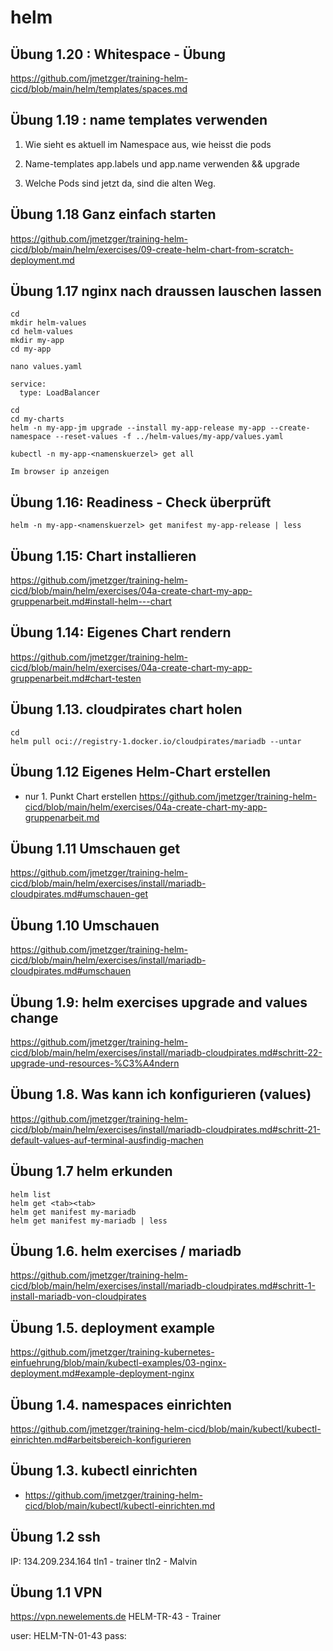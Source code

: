 # helm

## Übung 1.20 : Whitespace - Übung 

https://github.com/jmetzger/training-helm-cicd/blob/main/helm/templates/spaces.md

## Übung 1.19 : name templates verwenden

1) Wie sieht es aktuell im Namespace aus, wie heisst die pods

2) Name-templates app.labels und app.name verwenden
   && upgrade 

3) Welche Pods sind jetzt da, sind die alten Weg. 

## Übung 1.18 Ganz einfach starten 

https://github.com/jmetzger/training-helm-cicd/blob/main/helm/exercises/09-create-helm-chart-from-scratch-deployment.md

## Übung 1.17 nginx nach draussen lauschen lassen 

```
cd
mkdir helm-values
cd helm-values
mkdir my-app
cd my-app
```

```
nano values.yaml
```

```
service:
  type: LoadBalancer
```

```
cd
cd my-charts
helm -n my-app-jm upgrade --install my-app-release my-app --create-namespace --reset-values -f ../helm-values/my-app/values.yaml 

```

```
kubectl -n my-app-<namenskuerzel> get all
```

```
Im browser ip anzeigen
```



## Übung 1.16: Readiness - Check überprüft 

```
helm -n my-app-<namenskuerzel> get manifest my-app-release | less  
```

## Übung 1.15: Chart installieren 

https://github.com/jmetzger/training-helm-cicd/blob/main/helm/exercises/04a-create-chart-my-app-gruppenarbeit.md#install-helm---chart


## Übung 1.14: Eigenes Chart rendern 

https://github.com/jmetzger/training-helm-cicd/blob/main/helm/exercises/04a-create-chart-my-app-gruppenarbeit.md#chart-testen


## Übung 1.13. cloudpirates chart holen 

```
cd
helm pull oci://registry-1.docker.io/cloudpirates/mariadb --untar
```

## Übung 1.12 Eigenes Helm-Chart erstellen 

* nur 1. Punkt Chart erstellen 
https://github.com/jmetzger/training-helm-cicd/blob/main/helm/exercises/04a-create-chart-my-app-gruppenarbeit.md

## Übung 1.11 Umschauen get 

https://github.com/jmetzger/training-helm-cicd/blob/main/helm/exercises/install/mariadb-cloudpirates.md#umschauen-get

## Übung 1.10 Umschauen 

https://github.com/jmetzger/training-helm-cicd/blob/main/helm/exercises/install/mariadb-cloudpirates.md#umschauen

## Übung 1.9: helm exercises upgrade and values change 

https://github.com/jmetzger/training-helm-cicd/blob/main/helm/exercises/install/mariadb-cloudpirates.md#schritt-22-upgrade-und-resources-%C3%A4ndern

## Übung 1.8. Was kann ich konfigurieren (values) 

https://github.com/jmetzger/training-helm-cicd/blob/main/helm/exercises/install/mariadb-cloudpirates.md#schritt-21-default-values-auf-terminal-ausfindig-machen

## Übung 1.7 helm erkunden 

```
helm list
helm get <tab><tab>
helm get manifest my-mariadb
helm get manifest my-mariadb | less 
```



## Übung 1.6. helm exercises / mariadb 

https://github.com/jmetzger/training-helm-cicd/blob/main/helm/exercises/install/mariadb-cloudpirates.md#schritt-1-install-mariadb-von-cloudpirates

## Übung 1.5. deployment example 

https://github.com/jmetzger/training-kubernetes-einfuehrung/blob/main/kubectl-examples/03-nginx-deployment.md#example-deployment-nginx

## Übung 1.4. namespaces einrichten 

https://github.com/jmetzger/training-helm-cicd/blob/main/kubectl/kubectl-einrichten.md#arbeitsbereich-konfigurieren

## Übung 1.3. kubectl einrichten

  * https://github.com/jmetzger/training-helm-cicd/blob/main/kubectl/kubectl-einrichten.md

## Übung 1.2 ssh 

IP: 134.209.234.164
tln1 - trainer 
tln2 - Malvin 

## Übung 1.1 VPN 

https://vpn.newelements.de 
HELM-TR-43 - Trainer 

user: HELM-TN-01-43
pass: 
